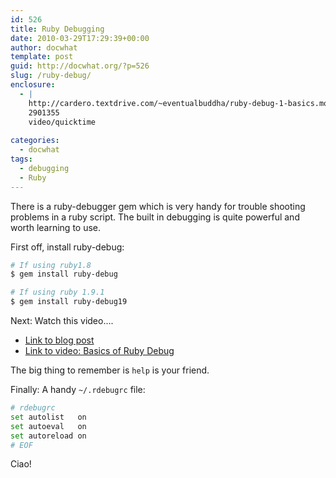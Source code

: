 ```yaml
---
id: 526
title: Ruby Debugging
date: 2010-03-29T17:29:39+00:00
author: docwhat
template: post
guid: http://docwhat.org/?p=526
slug: /ruby-debug/
enclosure:
  - |
    http://cardero.textdrive.com/~eventualbuddha/ruby-debug-1-basics.mov
    2901355
    video/quicktime
    
categories:
  - docwhat
tags:
  - debugging
  - Ruby
---
```


There is a ruby-debugger gem which is very handy for trouble shooting problems
in a ruby script. The built in debugging is quite powerful and worth learning to
use.

First off, install ruby-debug:

```bash
# If using ruby1.8
$ gem install ruby-debug

# If using ruby 1.9.1
$ gem install ruby-debug19
```

Next: Watch this video....

- [Link to blog post](http://brian.maybeyoureinsane.net/blog/2007/05/07/ruby-debug-basics-screencast/)
- [Link to video: Basics of Ruby Debug](http://cardero.textdrive.com/~eventualbuddha/ruby-debug-1-basics.mov)

The big thing to remember is `help` is your friend.

Finally: A handy `~/.rdebugrc` file:

```bash
# rdebugrc
set autolist   on
set autoeval   on
set autoreload on
# EOF
```

Ciao!

